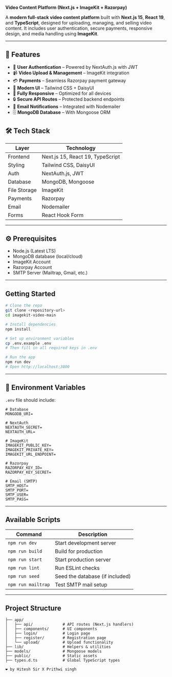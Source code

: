 **Video Content Platform (Next.js + ImageKit + Razorpay)**

A **modern full-stack video content platform** built with **Next.js 15**, **React 19**, and **TypeScript**, designed for uploading, managing, and selling video content. It includes user authentication, secure payments, responsive design, and media handling using **ImageKit**.

---

## 🚀 Features

* 🔐 **User Authentication** – Powered by NextAuth.js with JWT
* 📹 **Video Upload & Management** – ImageKit integration
* 💳 **Payments** – Seamless Razorpay payment gateway
* 🎨 **Modern UI** – Tailwind CSS + DaisyUI
* 📱 **Fully Responsive** – Optimized for all devices
* 🔒 **Secure API Routes** – Protected backend endpoints
* 📧 **Email Notifications** – Integrated with Nodemailer
* 🗄️ **MongoDB Database** – With Mongoose ORM


## 🛠️ Tech Stack

| Layer        | Technology                       |
| ------------ | -------------------------------- |
| Frontend     | Next.js 15, React 19, TypeScript |
| Styling      | Tailwind CSS, DaisyUI            |
| Auth         | NextAuth.js, JWT                 |
| Database     | MongoDB, Mongoose                |
| File Storage | ImageKit                         |
| Payments     | Razorpay                         |
| Email        | Nodemailer                       |
| Forms        | React Hook Form                  |

---

## ⚙️ Prerequisites
* Node.js (Latest LTS)
* MongoDB database (local/cloud)
* ImageKit Account
* Razorpay Account
* SMTP Server (Mailtrap, Gmail, etc.)

---

## Getting Started

```bash
# Clone the repo
git clone <repository-url>
cd imagekit-video-main

# Install dependencies
npm install

# Set up environment variables
cp .env.example .env
# Then fill in all required keys in .env

# Run the app
npm run dev
# Open http://localhost:3000
```

---

## 📁 Environment Variables

`.env` file should include:

```env
# Database
MONGODB_URI=

# NextAuth
NEXTAUTH_SECRET=
NEXTAUTH_URL=

# ImageKit
IMAGEKIT_PUBLIC_KEY=
IMAGEKIT_PRIVATE_KEY=
IMAGEKIT_URL_ENDPOINT=

# Razorpay
RAZORPAY_KEY_ID=
RAZORPAY_KEY_SECRET=

# Email (SMTP)
SMTP_HOST=
SMTP_PORT=
SMTP_USER=
SMTP_PASS=
```

---

## Available Scripts

| Command            | Description                     |
| ------------------ | ------------------------------- |
| `npm run dev`      | Start development server        |
| `npm run build`    | Build for production            |
| `npm run start`    | Start production server         |
| `npm run lint`     | Run ESLint checks               |
| `npm run seed`     | Seed the database (if included) |
| `npm run mailtrap` | Test SMTP mail setup            |

---

## Project Structure

```
├── app/
│   ├── api/             # API routes (Next.js handlers)
│   ├── components/      # UI components
│   ├── login/           # Login page
│   ├── register/        # Registration page
│   └── upload/          # Upload functionality
├── lib/                 # Helpers & utilities
├── models/              # Mongoose models
├── public/              # Static assets
├── types.d.ts           # Global TypeScript types

❤️ by Hitesh Sir X Prithwi singh 


